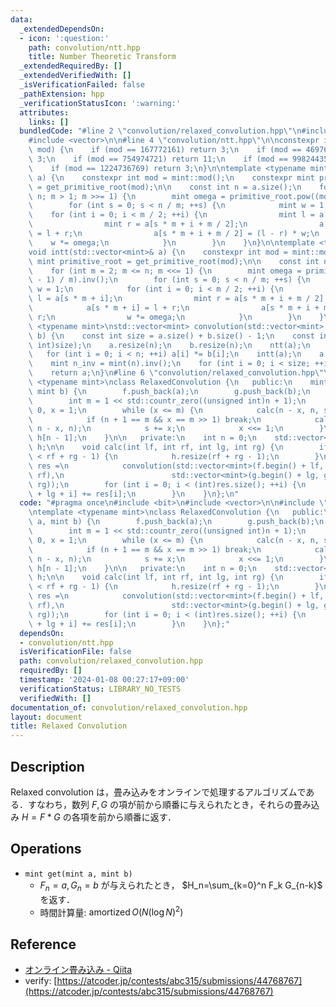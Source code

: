 ```yaml
---
data:
  _extendedDependsOn:
  - icon: ':question:'
    path: convolution/ntt.hpp
    title: Number Theoretic Transform
  _extendedRequiredBy: []
  _extendedVerifiedWith: []
  _isVerificationFailed: false
  _pathExtension: hpp
  _verificationStatusIcon: ':warning:'
  attributes:
    links: []
  bundledCode: "#line 2 \"convolution/relaxed_convolution.hpp\"\n#include <bit>\n\
    #include <vector>\n\n#line 4 \"convolution/ntt.hpp\"\n\nconstexpr int get_primitive_root(int\
    \ mod) {\n    if (mod == 167772161) return 3;\n    if (mod == 469762049) return\
    \ 3;\n    if (mod == 754974721) return 11;\n    if (mod == 998244353) return 3;\n\
    \    if (mod == 1224736769) return 3;\n}\n\ntemplate <typename mint>\nvoid ntt(std::vector<mint>&\
    \ a) {\n    constexpr int mod = mint::mod();\n    constexpr mint primitive_root\
    \ = get_primitive_root(mod);\n\n    const int n = a.size();\n    for (int m =\
    \ n; m > 1; m >>= 1) {\n        mint omega = primitive_root.pow((mod - 1) / m);\n\
    \        for (int s = 0; s < n / m; ++s) {\n            mint w = 1;\n        \
    \    for (int i = 0; i < m / 2; ++i) {\n                mint l = a[s * m + i];\n\
    \                mint r = a[s * m + i + m / 2];\n                a[s * m + i]\
    \ = l + r;\n                a[s * m + i + m / 2] = (l - r) * w;\n            \
    \    w *= omega;\n            }\n        }\n    }\n}\n\ntemplate <typename mint>\n\
    void intt(std::vector<mint>& a) {\n    constexpr int mod = mint::mod();\n    constexpr\
    \ mint primitive_root = get_primitive_root(mod);\n\n    const int n = a.size();\n\
    \    for (int m = 2; m <= n; m <<= 1) {\n        mint omega = primitive_root.pow((mod\
    \ - 1) / m).inv();\n        for (int s = 0; s < n / m; ++s) {\n            mint\
    \ w = 1;\n            for (int i = 0; i < m / 2; ++i) {\n                mint\
    \ l = a[s * m + i];\n                mint r = a[s * m + i + m / 2] * w;\n    \
    \            a[s * m + i] = l + r;\n                a[s * m + i + m / 2] = l -\
    \ r;\n                w *= omega;\n            }\n        }\n    }\n}\n\ntemplate\
    \ <typename mint>\nstd::vector<mint> convolution(std::vector<mint> a, std::vector<mint>\
    \ b) {\n    const int size = a.size() + b.size() - 1;\n    const int n = std::bit_ceil((unsigned\
    \ int)size);\n    a.resize(n);\n    b.resize(n);\n    ntt(a);\n    ntt(b);\n \
    \   for (int i = 0; i < n; ++i) a[i] *= b[i];\n    intt(a);\n    a.resize(size);\n\
    \    mint n_inv = mint(n).inv();\n    for (int i = 0; i < size; ++i) a[i] *= n_inv;\n\
    \    return a;\n}\n#line 6 \"convolution/relaxed_convolution.hpp\"\n\ntemplate\
    \ <typename mint>\nclass RelaxedConvolution {\n   public:\n    mint get(mint a,\
    \ mint b) {\n        f.push_back(a);\n        g.push_back(b);\n        ++n;\n\
    \        int m = 1 << std::countr_zero((unsigned int)n + 1);\n        int s =\
    \ 0, x = 1;\n        while (x <= m) {\n            calc(n - x, n, s, s + x);\n\
    \            if (n + 1 == m && x == m >> 1) break;\n            calc(s, s + x,\
    \ n - x, n);\n            s += x;\n            x <<= 1;\n        }\n        return\
    \ h[n - 1];\n    }\n\n   private:\n    int n = 0;\n    std::vector<mint> f, g,\
    \ h;\n\n    void calc(int lf, int rf, int lg, int rg) {\n        if ((int)h.size()\
    \ < rf + rg - 1) {\n            h.resize(rf + rg - 1);\n        }\n        auto\
    \ res =\n            convolution(std::vector<mint>(f.begin() + lf, f.begin() +\
    \ rf),\n                        std::vector<mint>(g.begin() + lg, g.begin() +\
    \ rg));\n        for (int i = 0; i < (int)res.size(); ++i) {\n            h[lf\
    \ + lg + i] += res[i];\n        }\n    }\n};\n"
  code: "#pragma once\n#include <bit>\n#include <vector>\n\n#include \"ntt.hpp\"\n\
    \ntemplate <typename mint>\nclass RelaxedConvolution {\n   public:\n    mint get(mint\
    \ a, mint b) {\n        f.push_back(a);\n        g.push_back(b);\n        ++n;\n\
    \        int m = 1 << std::countr_zero((unsigned int)n + 1);\n        int s =\
    \ 0, x = 1;\n        while (x <= m) {\n            calc(n - x, n, s, s + x);\n\
    \            if (n + 1 == m && x == m >> 1) break;\n            calc(s, s + x,\
    \ n - x, n);\n            s += x;\n            x <<= 1;\n        }\n        return\
    \ h[n - 1];\n    }\n\n   private:\n    int n = 0;\n    std::vector<mint> f, g,\
    \ h;\n\n    void calc(int lf, int rf, int lg, int rg) {\n        if ((int)h.size()\
    \ < rf + rg - 1) {\n            h.resize(rf + rg - 1);\n        }\n        auto\
    \ res =\n            convolution(std::vector<mint>(f.begin() + lf, f.begin() +\
    \ rf),\n                        std::vector<mint>(g.begin() + lg, g.begin() +\
    \ rg));\n        for (int i = 0; i < (int)res.size(); ++i) {\n            h[lf\
    \ + lg + i] += res[i];\n        }\n    }\n};"
  dependsOn:
  - convolution/ntt.hpp
  isVerificationFile: false
  path: convolution/relaxed_convolution.hpp
  requiredBy: []
  timestamp: '2024-01-08 00:27:17+09:00'
  verificationStatus: LIBRARY_NO_TESTS
  verifiedWith: []
documentation_of: convolution/relaxed_convolution.hpp
layout: document
title: Relaxed Convolution
---
```


## Description

Relaxed convolution は，畳み込みをオンラインで処理するアルゴリズムである．すなわち，数列 $F, G$ の項が前から順番に与えられたとき，それらの畳み込み $H=F*G$ の各項を前から順番に返す．

## Operations

- `mint get(mint a, mint b)`
    - $F_n=a,G_n=b$ が与えられたとき， $H_n=\sum_{k=0}^n F_k G_{n-k}$ を返す．
    - 時間計算量: $\mathrm{amortized}\, O(N (\log N)^2)$

## Reference

- [オンライン畳み込み - Qiita](https://qiita.com/Kiri8128/items/1738d5403764a0e26b4c)
- verify: [https://atcoder.jp/contests/abc315/submissions/44768767](https://atcoder.jp/contests/abc315/submissions/44768767)